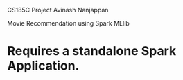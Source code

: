 CS185C Project
Avinash Nanjappan

Movie Recommendation using Spark MLlib


# Requires a standalone Spark Application.

